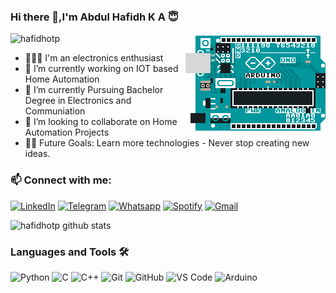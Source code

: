 <!-- ![Logo](https://github.com/hafidhotp/hafidhotp/blob/main/logo.gif) -->

### Hi there 👋,I'm Abdul Hafidh K A :innocent:

<img align="right" alt="GIF" height="160px" src="https://github.com/hafidhotp/hafidhotp/blob/main/giphy.gif" />

 ![hafidhotp](https://komarev.com/ghpvc/?username=hafidhotp&color=green)

- 👨🏻‍🔬 I'm an electronics enthusiast
- 🔭 I’m currently working on IOT based Home Automation
- 🌱 I’m currently Pursuing Bachelor Degree in Electronics and Communiation 
- 👯 I’m looking to collaborate on Home Automation Projects
- 💪🏼 Future Goals: Learn more technologies - Never stop creating new ideas.


### 📫 Connect with me: 



[![LinkedIn](https://img.shields.io/badge/LinkedIn-0077B5?style=for-the-badge&logo=linkedin&logoColor=white)](https://www.linkedin.com/in/abdulhafidhka1999/)
[![Telegram](https://img.shields.io/badge/Telegram-2CA5E0?style=for-the-badge&logo=telegram&logoColor=white)](https://t.me/Sinister_Monk)
[![Whatsapp](https://img.shields.io/badge/WhatsApp-25D366?style=for-the-badge&logo=whatsapp&logoColor=white)](https://wa.me/917907269296)
[![Spotify](https://img.shields.io/badge/Spotify-1ED760?&style=for-the-badge&logo=spotify&logoColor=white)](https://open.spotify.com/user/m06bymlmb9bhgqu4qi8pi210w)
[![Gmail](https://img.shields.io/badge/Gmail-D14836?style=for-the-badge&logo=gmail&logoColor=white)](mailto:hafidh1bridge@gmail.com)


![hafidhotp github stats](https://github-readme-stats.vercel.app/api?username=hafidhotp&show_icons=true&include_all_commits=true&count_private=true)


### Languages and Tools 🛠 

![Python](http://img.shields.io/badge/-Python-3776AB?style=flat-square&logo=python&logoColor=ffffff)
![C](http://img.shields.io/badge/-C-A8B9CC?style=flat-square&logo=c&logoColor=ffffff)
![C++](https://img.shields.io/badge/C%2B%2B-00599C?style=flat-square&logo=c%2B%2B&logoColor=white)
![Git](https://img.shields.io/badge/-Git-%23F05032?style=flat-square&logo=git&logoColor=%23ffffff)
![GitHub](https://img.shields.io/badge/-GitHub-181717?style=flat-square&logo=github)
![VS Code](http://img.shields.io/badge/-VS%20Code-007ACC?style=flat-square&logo=visual-studio-code&logoColor=ffffff)
![Arduino](https://img.shields.io/badge/-Arduino-96D9D9?style=flat-square&logo=Arduino)
















